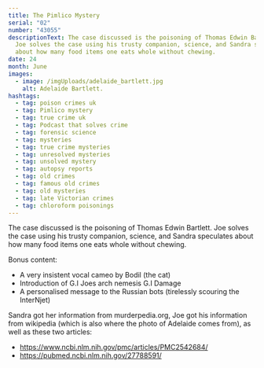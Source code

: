 ```yaml
---
title: The Pimlico Mystery
serial: "02"
number: "43055"
descriptionText: The case discussed is the poisoning of Thomas Edwin Bartlett.
  Joe solves the case using his trusty companion, science, and Sandra speculates
  about how many food items one eats whole without chewing.
date: 24
month: June
images:
  - image: /imgUploads/adelaide_bartlett.jpg
    alt: Adelaide Bartlett.
hashtags:
  - tag: poison crimes uk
  - tag: Pimlico mystery
  - tag: true crime uk
  - tag: Podcast that solves crime
  - tag: forensic science
  - tag: mysteries
  - tag: true crime mysteries
  - tag: unresolved mysteries
  - tag: unsolved mystery
  - tag: autopsy reports
  - tag: old crimes
  - tag: famous old crimes
  - tag: old mysteries
  - tag: late Victorian crimes
  - tag: chloroform poisonings
---
```

The case discussed is the poisoning of Thomas Edwin Bartlett. Joe solves the case using his trusty companion, science, and Sandra speculates about how many food items one eats whole without chewing. 

Bonus content: 

* A very insistent vocal cameo by Bodil (the cat)
* Introduction of G.I Joes arch nemesis G.I Damage 
* A personalised message to the Russian bots (tirelessly scouring the InterNjet)

Sandra got her information from murderpedia.org, Joe got his information from wikipedia (which is also where the photo of Adelaide comes from), as well as these two articles: 

* https://www.ncbi.nlm.nih.gov/pmc/articles/PMC2542684/ 
* https://pubmed.ncbi.nlm.nih.gov/27788591/